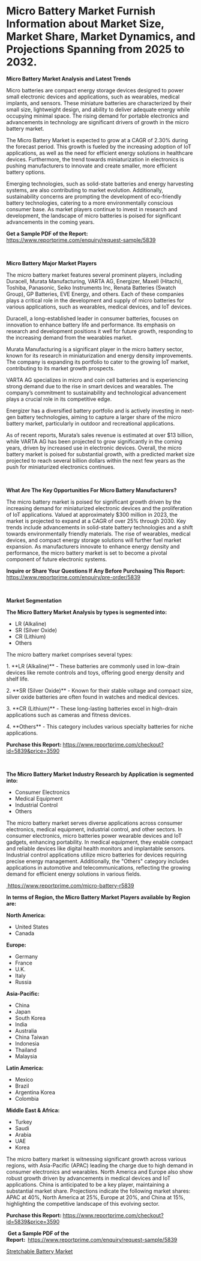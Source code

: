 <p><h1>Micro Battery Market Furnish Information about Market Size, Market Share, Market Dynamics, and Projections Spanning from 2025 to 2032.</h1></p><p><strong>Micro Battery Market Analysis and Latest Trends</strong></p>
<p><p>Micro batteries are compact energy storage devices designed to power small electronic devices and applications, such as wearables, medical implants, and sensors. These miniature batteries are characterized by their small size, lightweight design, and ability to deliver adequate energy while occupying minimal space. The rising demand for portable electronics and advancements in technology are significant drivers of growth in the micro battery market.</p><p>The Micro Battery Market is expected to grow at a CAGR of 2.30% during the forecast period. This growth is fueled by the increasing adoption of IoT applications, as well as the need for efficient energy solutions in healthcare devices. Furthermore, the trend towards miniaturization in electronics is pushing manufacturers to innovate and create smaller, more efficient battery options. </p><p>Emerging technologies, such as solid-state batteries and energy harvesting systems, are also contributing to market evolution. Additionally, sustainability concerns are prompting the development of eco-friendly battery technologies, catering to a more environmentally conscious consumer base. As market players continue to invest in research and development, the landscape of micro batteries is poised for significant advancements in the coming years.</p></p>
<p><strong>Get a Sample PDF of the Report:&nbsp;</strong> <a href="https://www.reportprime.com/enquiry/request-sample/5839?utm_campaign=2720&utm_medium=2&utm_source=Github&utm_content=ia&utm_term=19032025&utm_id=micro-battery">https://www.reportprime.com/enquiry/request-sample/5839</a></p>
<p>&nbsp;</p>
<p><strong>Micro Battery Major Market Players</strong></p>
<p><p>The micro battery market features several prominent players, including Duracell, Murata Manufacturing, VARTA AG, Energizer, Maxell (Hitachi), Toshiba, Panasonic, Seiko Instruments Inc, Renata Batteries (Swatch Group), GP Batteries, EVE Energy, and others. Each of these companies plays a critical role in the development and supply of micro batteries for various applications, such as wearables, medical devices, and IoT devices.</p><p>Duracell, a long-established leader in consumer batteries, focuses on innovation to enhance battery life and performance. Its emphasis on research and development positions it well for future growth, responding to the increasing demand from the wearables market.</p><p>Murata Manufacturing is a significant player in the micro battery sector, known for its research in miniaturization and energy density improvements. The company is expanding its portfolio to cater to the growing IoT market, contributing to its market growth prospects.</p><p>VARTA AG specializes in micro and coin cell batteries and is experiencing strong demand due to the rise in smart devices and wearables. The company’s commitment to sustainability and technological advancement plays a crucial role in its competitive edge.</p><p>Energizer has a diversified battery portfolio and is actively investing in next-gen battery technologies, aiming to capture a larger share of the micro battery market, particularly in outdoor and recreational applications.</p><p>As of recent reports, Murata’s sales revenue is estimated at over $13 billion, while VARTA AG has been projected to grow significantly in the coming years, driven by increased use in electronic devices. Overall, the micro battery market is poised for substantial growth, with a predicted market size projected to reach several billion dollars within the next few years as the push for miniaturized electronics continues.</p></p>
<p>&nbsp;</p>
<p><strong>What Are The Key Opportunities For Micro Battery Manufacturers?</strong></p>
<p><p>The micro battery market is poised for significant growth driven by the increasing demand for miniaturized electronic devices and the proliferation of IoT applications. Valued at approximately $300 million in 2023, the market is projected to expand at a CAGR of over 25% through 2030. Key trends include advancements in solid-state battery technologies and a shift towards environmentally friendly materials. The rise of wearables, medical devices, and compact energy storage solutions will further fuel market expansion. As manufacturers innovate to enhance energy density and performance, the micro battery market is set to become a pivotal component of future electronic systems.</p></p>
<p><strong>Inquire or Share Your Questions If Any Before Purchasing This Report:</strong> <a href="https://www.reportprime.com/enquiry/pre-order/5839?utm_campaign=2720&utm_medium=2&utm_source=Github&utm_content=ia&utm_term=19032025&utm_id=micro-battery">https://www.reportprime.com/enquiry/pre-order/5839</a></p>
<p>&nbsp;</p>
<p><strong>Market Segmentation</strong></p>
<p><strong>The Micro Battery Market Analysis by types is segmented into:</strong></p>
<p><ul><li>LR (Alkaline)</li><li>SR (Silver Oxide)</li><li>CR (Lithium)</li><li>Others</li></ul></p>
<p><p>The micro battery market comprises several types: </p><p>1. **LR (Alkaline)** - These batteries are commonly used in low-drain devices like remote controls and toys, offering good energy density and shelf life. </p><p>2. **SR (Silver Oxide)** - Known for their stable voltage and compact size, silver oxide batteries are often found in watches and medical devices. </p><p>3. **CR (Lithium)** - These long-lasting batteries excel in high-drain applications such as cameras and fitness devices. </p><p>4. **Others** - This category includes various specialty batteries for niche applications.</p></p>
<p><strong>Purchase this Report:&nbsp;</strong><a href="https://www.reportprime.com/checkout?id=5839&price=3590&utm_campaign=2720&utm_medium=2&utm_source=Github&utm_content=ia&utm_term=19032025&utm_id=micro-battery">https://www.reportprime.com/checkout?id=5839&price=3590</a></p>
<p>&nbsp;</p>
<p><strong>The Micro Battery Market Industry Research by Application is segmented into:</strong></p>
<p><ul><li>Consumer Electronics</li><li>Medical Equipment</li><li>Industrial Control</li><li>Others</li></ul></p>
<p><p>The micro battery market serves diverse applications across consumer electronics, medical equipment, industrial control, and other sectors. In consumer electronics, micro batteries power wearable devices and IoT gadgets, enhancing portability. In medical equipment, they enable compact and reliable devices like digital health monitors and implantable sensors. Industrial control applications utilize micro batteries for devices requiring precise energy management. Additionally, the "Others" category includes applications in automotive and telecommunications, reflecting the growing demand for efficient energy solutions in various fields.</p></p>
<p><a href="https://www.reportprime.com/micro-battery-r5839?utm_campaign=2720&utm_medium=2&utm_source=Github&utm_content=ia&utm_term=19032025&utm_id=micro-battery">&nbsp;https://www.reportprime.com/micro-battery-r5839</a></p>
<p><strong>In terms of Region, the Micro Battery Market Players available by Region are:</strong></p>
<p>
    <p> <strong> North America: </strong>
        <ul>
            <li>United States</li>
            <li>Canada</li>
        </ul>
        </p> 
    <p> <strong> Europe: </strong>
        <ul>
            <li>Germany</li>
            <li>France</li>
            <li>U.K.</li>
            <li>Italy</li>
            <li>Russia</li>
        </ul>
        </p> 
    <p> <strong> Asia-Pacific: </strong>
        <ul>
            <li>China</li>
            <li>Japan</li>
            <li>South Korea</li>
            <li>India</li>
            <li>Australia</li>
            <li>China Taiwan</li>
            <li>Indonesia</li>
            <li>Thailand</li>
            <li>Malaysia</li>
        </ul>
        </p> 
    <p> <strong> Latin America: </strong>
        <ul>
            <li>Mexico</li>
            <li>Brazil</li>
            <li>Argentina Korea</li>
            <li>Colombia</li>
        </ul>
        </p> 
    <p> <strong> Middle East & Africa: </strong>
        <ul>
            <li>Turkey</li>
            <li>Saudi</li>
            <li>Arabia</li>
            <li>UAE</li>
            <li>Korea</li>
        </ul>
    </p>
    </p>
<p><p>The micro battery market is witnessing significant growth across various regions, with Asia-Pacific (APAC) leading the charge due to high demand in consumer electronics and wearables. North America and Europe also show robust growth driven by advancements in medical devices and IoT applications. China is anticipated to be a key player, maintaining a substantial market share. Projections indicate the following market shares: APAC at 40%, North America at 25%, Europe at 20%, and China at 15%, highlighting the competitive landscape of this evolving sector.</p></p>
<p><strong>Purchase this Report: </strong><a href="https://www.reportprime.com/checkout?id=5839&price=3590&utm_campaign=2720&utm_medium=2&utm_source=Github&utm_content=ia&utm_term=19032025&utm_id=micro-battery">https://www.reportprime.com/checkout?id=5839&price=3590</a></p>
<p>&nbsp;<strong>Get a Sample PDF of the Report:&nbsp;&nbsp;</strong><a href="https://www.reportprime.com/enquiry/request-sample/5839?utm_campaign=2720&utm_medium=2&utm_source=Github&utm_content=ia&utm_term=19032025&utm_id=micro-battery">https://www.reportprime.com/enquiry/request-sample/5839</a></p>
<p><strong></strong></p>
<p><p><a href="https://github.com/ccreola81/Market-Research-Report-List-1/blob/main/stretchable-battery-market.md?utm_campaign=2720&utm_medium=2&utm_source=Github&utm_content=ia&utm_term=19032025&utm_id=micro-battery">Stretchable Battery Market</a></p></p>